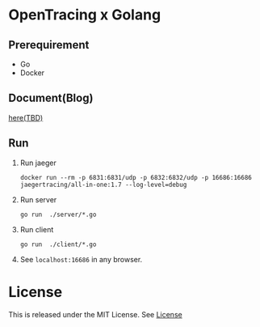 # OpenTracing x Golang

## Prerequirement
* Go
* Docker

## Document(Blog)

[here(TBD)](./)

## Run

1. Run jaeger
    ```
    docker run --rm -p 6831:6831/udp -p 6832:6832/udp -p 16686:16686 jaegertracing/all-in-one:1.7 --log-level=debug
    ```
1. Run server
    ```
    go run  ./server/*.go
    ```
1.  Run client
    ```
    go run  ./client/*.go
    ```
1. See `localhost:16686` in any browser.


# License

This is released under the MIT License. See [License](./LICENSE)
